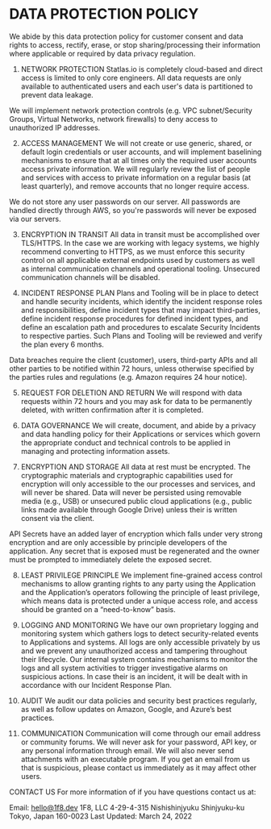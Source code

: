# DATA PROTECTION POLICY
We abide by this data protection policy for customer consent and data rights to access, rectify, erase, or stop sharing/processing their information where applicable or required by data privacy regulation.

1. NETWORK PROTECTION
Statlas.io is completely cloud-based and direct access is limited to only core engineers. All data requests are only available to authenticated users and each user's data is partitioned to prevent data leakage.

We will implement network protection controls (e.g. VPC subnet/Security Groups, Virtual Networks, network firewalls) to deny access to unauthorized IP addresses.

2. ACCESS MANAGEMENT
We will not create or use generic, shared, or default login credentials or user accounts, and will implement baselining mechanisms to ensure that at all times only the required user accounts access private information. We will regularly review the list of people and services with access to private information on a regular basis (at least quarterly), and remove accounts that no longer require access.

We do not store any user passwords on our server. All passwords are handled directly through AWS, so you're passwords will never be exposed via our servers.

3. ENCRYPTION IN TRANSIT
All data in transit must be accomplished over TLS/HTTPS. In the case we are working with legacy systems, we highly recommend converting to HTTPS, as we must enforce this security control on all applicable external endpoints used by customers as well as internal communication channels and operational tooling. Unsecured communication channels will be disabled.

4. INCIDENT RESPONSE PLAN
Plans and Tooling will be in place to detect and handle security incidents, which identify the incident response roles and responsibilities, define incident types that may impact third-parties, define incident response procedures for defined incident types, and define an escalation path and procedures to escalate Security Incidents to respective parties. Such Plans and Tooling will be reviewed and verify the plan every 6 months.

Data breaches require the client (customer), users, third-party APIs and all other parties to be notified within 72 hours, unless otherwise specified by the parties rules and regulations (e.g. Amazon requires 24 hour notice).

5. REQUEST FOR DELETION AND RETURN
We will respond with data requests within 72 hours and you may ask for data to be permanently deleted, with written confirmation after it is completed.

6. DATA GOVERNANCE
We will create, document, and abide by a privacy and data handling policy for their Applications or services which govern the appropriate conduct and technical controls to be applied in managing and protecting information assets.

7. ENCRYPTION AND STORAGE
All data at rest must be encrypted. The cryptographic materials and cryptographic capabilities used for encryption will only accessible to the our processes and services, and will never be shared. Data will never be persisted using removable media (e.g., USB) or unsecured public cloud applications (e.g., public links made available through Google Drive) unless their is written consent via the client.

API Secrets have an added layer of encryption which falls under very strong encryption and are only accessible by principle developers of the application. Any secret that is exposed must be regenerated and the owner must be prompted to immediately delete the exposed secret.

8. LEAST PRIVILEGE PRINCIPLE
We implement fine-grained access control mechanisms to allow granting rights to any party using the Application and the Application’s operators following the principle of least privilege, which means data is protected under a unique access role, and access should be granted on a “need-to-know” basis.

9. LOGGING AND MONITORING
We have our own proprietary logging and monitoring system which gathers logs to detect security-related events to Applications and systems. All logs are only accessible privately by us and we prevent any unauthorized access and tampering throughout their lifecycle. Our internal system contains mechanisms to monitor the logs and all system activities to trigger investigative alarms on suspicious actions. In case their is an incident, it will be dealt with in accordance with our Incident Response Plan.

10. AUDIT
We audit our data policies and security best practices regularly, as well as follow updates on Amazon, Google, and Azure’s best practices.

11. COMMUNICATION
Communication will come through our email address or community forums. We will never ask for your password, API key, or any personal information through email. We will also never send attachments with an executable program. If you get an email from us that is suspicious, please contact us immediately as it may affect other users.

CONTACT US
For more information of if you have questions contact us at:

Email: hello@1f8.dev
1F8, LLC
4-29-4-315 Nishishinjyuku Shinjyuku-ku
Tokyo, Japan 160-0023
Last Updated: March 24, 2022